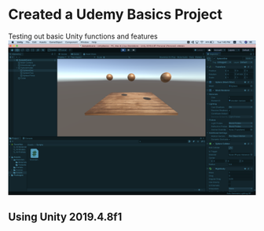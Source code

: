 # Created a Udemy Basics Project 
Testing out basic Unity functions and features
![Final Result](https://github.com/parthit/ARApps-/blob/master/UnityBasics/Images/FinalSS.png)
## Using Unity 2019.4.8f1
